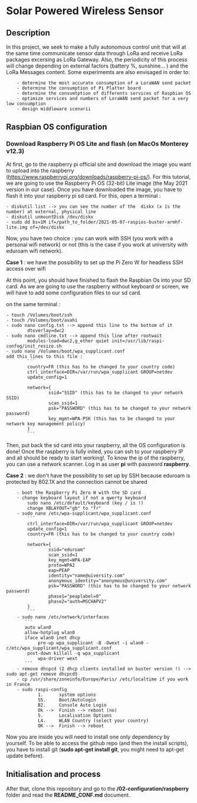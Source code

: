 # Solar Powered Wireless Sensor

## Description
In this project, we seek to make a fully autonomous control unit that will at the same time communicate sensor data through LoRa and receive LoRa packages excersing as LoRa Gateway. Also, the periodicity of this process will change depending on external factors (battery %, sunshine... ) and the LoRa Messages content. Some experimemts are also envisaged in order to:

        - determine the most accurate consumption of a LoraWAN send packet
        - determine the consumption of Pi Platter board
        - determine the consumtption of differents services of Raspbian OS
        - optimize services and numbers of LoraWAN send packet for a very low consumption
        - design middleware scenarii

## Raspbian OS configuration 

### Download Raspberry Pi OS Lite and flash (on MacOs Monterey v12.3)

At first, go to the raspberry pi official site and download the image you want to upload into the raspberry (https://www.raspberrypi.org/downloads/raspberry-pi-os/). For this tutorial, we are going to use the Raspberry Pi OS (32-bit) Lite image (the May 2021 version in our case). Once you have downloaded the image, you have to flash it into your raspberry pi sd card. For this, open 
a terminal :

    - diskutil list --> you can see the number of the  diskx (x is the number) at external, physical line
    - diskutil unmountDisk /dev/diskx
    - sudo dd bs=1M if=/path_to_folder/2021-05-07-raspios-buster-armhf-lite.img of=/dev/diskx

Now, you have two choice : you can work with SSH (you work with a personal wifi network) or not (this is the case if you work at university with eduroam wifi network).

**Case 1** : we have the possibility to set up the Pi Zero W for headless SSH access over wifi

At this point, you should have finished to flash the Raspbian Os into your SD card. As we are going to use the raspberry without keyboard or screen, we will have to add some configuration files to our sd card.

on the same terminal :

    - touch /Volumes/boot/ssh                   
    - touch /Volumes/boot/avahi
    - sudo nano config.txt --> append this line to the bottom of it
            dtoverlay=dwc2
    - sudo nano cmdline.txt --> append this line after rootwait
            modules-load=dwc2,g_ether quiet init=/usr/lib/raspi-confog/init_resize.sh
    - sudo nano /Volumes/boot/wpa_supplicant.conf
    add this lines to this file :
            ```
            country=FR (this has to be changed to your country code)
            ctrl_interface=DIR=/var/run/wpa_supplicant GROUP=netdev
            update_config=1

            network={
                    ssid="SSID" (this has to be changed to your network SSID)
                    scan_ssid=1
                    psk="PASSWORD" (this has to be changed to your network password)
                    key_mgmt=WPA-PSK (this has to be changed to your network key management policy)
            }
            ```

Then, put back the sd card into your raspberry, all the OS configuration is done!
Once the raspberry is fully inited, you can ssh to your raspberry IP and all should be ready to start working!. To know the ip of the raspberry, you can use a network scanner. Log in as user **pi** with password **raspberry**.

**Case 2** : we don't have the possibility to set up by SSH because eduroam is protected by 802.1X and the connection cannot be shared

        - boot the Raspberry Pi Zero W with the SD card
        - change keyboard layout if not a qwerty keyboard
            sudo nano /etc/default/keyboard (key / is !)
            change XBLAYOUT="gb" to "fr"
        - sudo nano /etc/wpa-supplicant/wpa_supplicant.conf
            ```
            ctrl_interface=DIR=/var/run/wpa_supplicant GROUP=netdev
            update_config=1
            country=FR (this has to be changed to your country code)

            network={
                    ssid="eduroam"
                    scan_ssid=1
                    key_mgmt=WPA-EAP
                    proto=WPA2
                    eap=PEAP
                    identity="name@uiversity.com"
                    anonymous_identity="anonymous@university.com"
                    psk="PASSWORD" (this has to be changed to your network password)
                    phase1="peaplabel=0"
                    phase2="auth=MSCHAPV2"
            }
            ```
        - sudo nano /etc/network/interfaces
           ```
           auto wlan0
           allow-hotplug wlan0
           iface wlan0 inet dhcp
                pre-up wpa_supplicant -B -Dwext -i wlan0 -c/etc/wpa_supplicant/wpa_supplicant.conf
	        post-down killall -q wpa_supplicant
                wpa-driver wext
           ```
        - remove dhcpcd (2 dhcp clients installed on buster version !) --> sudo apt-get remove dhcpcd5
        - cp /usr/share/zoneinfo/Europe/Paris/ /etc/localtime if you work in France
        - sudo raspi-config
                1.      system options
                S5.     Boot/Autologin
                B2.     Console Auto Login
                Ok -->  Finish --> reboot (no)
                5.      Localisation Options
                L4.     WLAN Country (select your country)
                OK -->  Finish --> reboot
                
Now you are inside you will need to install one only dependency by yourself. To be able to access the github repo (and then the install scripts), you have to install git (**sudo apt-get install git**, you might need to apt-get update before).

## Initialisation and process

After that, clone this repository and go to the **/02-configuration/raspberry** folder and read the **README_CONF.md** document.